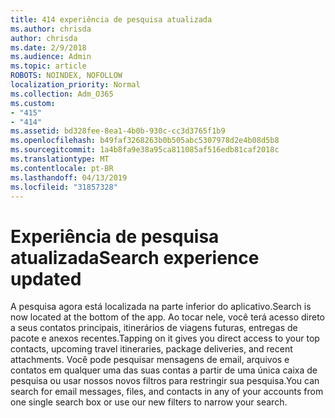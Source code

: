 ```yaml
---
title: 414 experiência de pesquisa atualizada
ms.author: chrisda
author: chrisda
ms.date: 2/9/2018
ms.audience: Admin
ms.topic: article
ROBOTS: NOINDEX, NOFOLLOW
localization_priority: Normal
ms.collection: Adm_O365
ms.custom:
- "415"
- "414"
ms.assetid: bd328fee-8ea1-4b0b-930c-cc3d3765f1b9
ms.openlocfilehash: b49faf3268263b0b505abc5307978d2e4b08d5b8
ms.sourcegitcommit: 1a4b8fa9e38a95ca811085af516edb81caf2018c
ms.translationtype: MT
ms.contentlocale: pt-BR
ms.lasthandoff: 04/13/2019
ms.locfileid: "31857328"
---
```

# <a name="search-experience-updated"></a><span data-ttu-id="0b2c4-102">Experiência de pesquisa atualizada</span><span class="sxs-lookup"><span data-stu-id="0b2c4-102">Search experience updated</span></span>

<span data-ttu-id="0b2c4-103">A pesquisa agora está localizada na parte inferior do aplicativo.</span><span class="sxs-lookup"><span data-stu-id="0b2c4-103">Search is now located at the bottom of the app.</span></span> <span data-ttu-id="0b2c4-104">Ao tocar nele, você terá acesso direto a seus contatos principais, itinerários de viagens futuras, entregas de pacote e anexos recentes.</span><span class="sxs-lookup"><span data-stu-id="0b2c4-104">Tapping on it gives you direct access to your top contacts, upcoming travel itineraries, package deliveries, and recent attachments.</span></span> <span data-ttu-id="0b2c4-105">Você pode pesquisar mensagens de email, arquivos e contatos em qualquer uma das suas contas a partir de uma única caixa de pesquisa ou usar nossos novos filtros para restringir sua pesquisa.</span><span class="sxs-lookup"><span data-stu-id="0b2c4-105">You can search for email messages, files, and contacts in any of your accounts from one single search box or use our new filters to narrow your search.</span></span>
